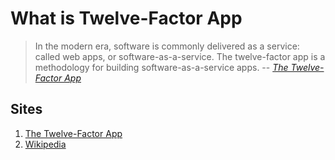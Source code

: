 # What is Twelve-Factor App

> In the modern era, software is commonly delivered as a service:
> called web apps, or software-as-a-service.
> The twelve-factor app is a methodology for building software-as-a-service apps.
> -- *[The Twelve-Factor App]*

## Sites

1. [The Twelve-Factor App]
1. [Wikipedia](https://en.wikipedia.org/wiki/Twelve-Factor_App_methodology)

[The Twelve-Factor App]: https://12factor.net/
[Wikipedia]: https://en.wikipedia.org/wiki/Twelve-Factor_App_methodology
